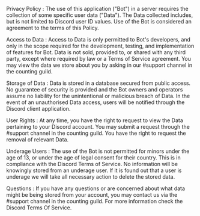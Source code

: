Privacy Policy :
The use of this application ("Bot") in a server requires the collection of some specific user data ("Data").
The Data collected includes, but is not limited to Discord user ID values. Use of the Bot is considered an agreement to the terms of this Policy.

Access to Data :
Access to Data is only permitted to Bot's developers, and only in the scope required for the development, testing, and implementation of features for Bot. 
Data is not sold, provided to, or shared with any third party, except where required by law or a Terms of Service agreement.
You may view the data we store about you by asking in our #support channel in the counting guild.

Storage of Data :
Data is stored in a database secured from public access. No guarantee of security is provided and the Bot owners and operators assume no liability
for the unintentional or malicious breach of Data. In the event of an unauthorised Data access, users will be notified through the Discord client application.

User Rights :
At any time, you have the right to request to view the Data pertaining to your Discord account. You may submit a request through the #support channel in the counting guild.
You have the right to request the removal of relevant Data.

Underage Users :
The use of the Bot is not permitted for minors under the age of 13, or under the age of legal consent for their country.
This is in compliance with the Discord Terms of Service. No information will be knowingly stored from an underage user.
If it is found out that a user is underage we will take all necessary action to delete the stored data.

Questions :
If you have any questions or are concerned about what data might be being stored from your account, you may contact us via the #support channel in the counting guild.
For more information check the Discord Terms Of Service.
